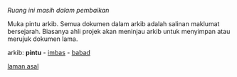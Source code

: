 *Ruang ini masih dalam pembaikan*

Muka pintu arkib. Semua dokumen dalam arkib adalah salinan
maklumat bersejarah. Biasanya ahli projek akan meninjau
arkib untuk menyimpan atau merujuk dokumen lama.

arkib: **pintu** - [imbas][1] - [babad][2]

[laman asal][0]

  [0]: ../README.md
  [1]: imbas.md
  [2]: babad.md
